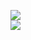 [![](https://img.shields.io/badge/Made%20With-Github%20Spray-lightgrey.svg?style=for-the-badge&logo=github)](https://github.com/Annihil/github-spray#4070)  
[![](https://i.imgur.com/2DrTn0Z.gif)](https://github.com/Annihil/github-spray)